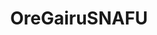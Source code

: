 ---
title: OreGairuSNAFU
crosslinks:
- anime
- livven
- Pixiv
- highqualitygifs
- user
- seiyuu
- Nisekoi
- Haganai
- Re_Zero
- AnimeFigures
- MadokaMagica
- translator
- BlackPeopleReddit
- YuiBestGirl
- redditrequest
- Drama
- '11492096'
---